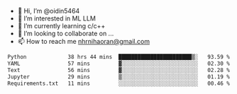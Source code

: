 - 👋 Hi, I’m @oidin5464
- 👀 I’m interested in ML LLM
- 🌱 I’m currently learning c/c++
- 💞️ I’m looking to collaborate on ...
- 📫 How to reach me nhrnihaoran@gmail.com

<!--START_SECTION:waka-->

```txt
Python             38 hrs 44 mins  ███████████████████████▒░   93.59 %
YAML               57 mins         ▓░░░░░░░░░░░░░░░░░░░░░░░░   02.30 %
Text               56 mins         ▓░░░░░░░░░░░░░░░░░░░░░░░░   02.28 %
Jupyter            29 mins         ▒░░░░░░░░░░░░░░░░░░░░░░░░   01.19 %
Requirements.txt   11 mins         ░░░░░░░░░░░░░░░░░░░░░░░░░   00.46 %
```

<!--END_SECTION:waka-->

<!---
oidin5464/oidin5464 is a ✨ special ✨ repository because its `README.md` (this file) appears on your GitHub profile.
You can click the Preview link to take a look at your changes.
--->
